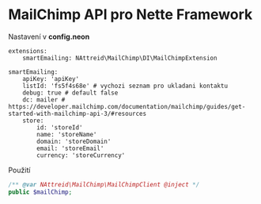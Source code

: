 # MailChimp API pro Nette Framework

Nastavení v **config.neon**
```neon
extensions:
    smartEmailing: NAttreid\MailChimp\DI\MailChimpExtension

smartEmailing:
    apiKey: 'apiKey'
    listId: 'fs5f4s68e' # vychozi seznam pro ukladani kontaktu
    debug: true # default false
    dc: mailer # https://developer.mailchimp.com/documentation/mailchimp/guides/get-started-with-mailchimp-api-3/#resources
    store:
        id: 'storeId'
        name: 'storeName'
        domain: 'storeDomain'
        email: 'storeEmail'
        currency: 'storeCurrency'
```

Použití

```php
/** @var NAttreid\MailChimp\MailChimpClient @inject */
public $mailChimp;

```
